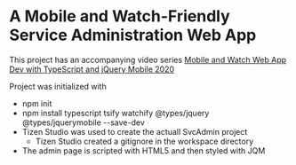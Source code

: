 # A Mobile and Watch-Friendly Service Administration Web App

This project has an accompanying video series
[Mobile and Watch Web App Dev with TypeScript and jQuery Mobile 2020](https://www.youtube.com/watch?v=uYMiHeDpyMI&list=PLeLsYxj1gjvGyPFQxAjFg7s35rBaPYSEv)

Project was initialized with
- npm init
- npm install typescript tsify watchify @types/jquery @types/jquerymobile --save-dev
- Tizen Studio was used to create the actuall SvcAdmin project
  - Tizen Studio created a gitignore in the workspace directory
- The admin page is scripted with HTML5 and then styled with JQM

